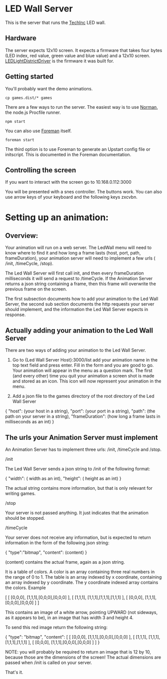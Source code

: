 LED Wall Server
===
This is the server that runs the [TechInc][] LED wall.

Hardware
---
The server expects 12x10 screen.
It expects a firmware that takes four bytes (LED index, red value, green value and blue value) and a 12x10 screen.
[LEDLightDistrictDriver][] is the firmware it was built for.

Getting started
---
You'll probably want the demo animations.

    cp games.dist/* games 

There are a few ways to run the server. The easiest way is to use [Norman][], the node.js Procfile runner.

    npm start

You can also use [Foreman][] itself.

    foreman start

The third option is to use Foreman to generate an Upstart config file or initscript. This is documented in the Foreman documentation.

[TechInc]: http://techinc.nl/
[Norman]: http://github.com/josh/norman
[Foreman]: http://ddollar.github.com/foreman/
[LEDLightDistrictDriver]: http://github.com/guidocalvano/LEDLightDistrictDriver

Controlling the screen
---

If you want to interact with the screen go to 10.168.0.112:3000

You will be presented with a snes controller. The buttons work. You can also use arrow keys of your keyboard and the following keys zxcvbn.




Setting up an animation:
===
Overview:
---
Your animation will run on a web server. The LedWall menu will need to know where to find it and how long a frame lasts (host, port, path, frameDuration), your animation server will need to implement a few urls ( /init, /timeCycle, /stop).

The Led Wall Server will first call init, and then every frameDuration milliseconds it will send a request to /timeCycle. If the Animation Server returns a json string containing a frame, then this frame will overwrite the previous frame on the screen.

The first subsection documents how to add your animation to the Led Wall Server, the second sub section documents the http requests your server should implement, and the information the Led Wall Server expects in response.


Actually adding your animation to the Led Wall Server
---

There are two ways of adding your animation to the Led Wall Server.

1. Go to {Led Wall Server Host}:3000/list add your animation name in the top text field and press enter. Fill in the form and you are good to go. Your animation will appear in the menu as a question mark. The first (and every other) time you quit your animation a screen shot is made and stored as an icon. This icon will now represent your animation in the menu.

2. Add a json file to the games directory of the root directory of the Led Wall Server

{ "host": (your host in a string), "port": (your port in a string), "path": (the path on your server in a string), "frameDuration": (how long a frame lasts in milliseconds as an int) }



The urls your Animation Server must implement
---

An Animation Server has to implement three urls: /init, /timeCycle and /stop.

/init

The Led Wall Server sends a json string to /init of the following format:

{ "width": ( width as an int), "height": ( height as an int) } 

The actual string contains more information, but that is only relevant for writing games.

/stop

Your server is not passed anything. It just indicates that the animation should be stopped.

/timeCycle

Your server does not receive any information, but is expected to return information in the form of the following json string:

{ "type":"bitmap", "content": (content) }

(content) contains the actual frame, again as a json string.

It is a table of colors. A color is an array containing three real numbers in the range of 0 to 1. The table is an array indexed by x coordinate, containing an array indexed by y coordinate. The y coordinate indexed array contains the colors. Example

[ [ [0,0,0], [1,1,1],[0,0,0],[0,0,0] ],
  [ [1,1,1], [1,1,1],[1,1,1],[1,1,1] ],
  [ [0,0,0], [1,1,1],[0,0,0],[0,0,0] ] ]

This contains an image of a white arrow, pointing UPWARD (not sideways, as it appears to be), in an image that has width 3 and height 4. 

To send this red image return the following string:

{ "type": "bitmap",
  "content":
[ [ [0,0,0], [1,1,1],[0,0,0],[0,0,0] ],
  [ [1,1,1], [1,1,1],[1,1,1],[1,1,1] ],
  [ [0,0,0], [1,1,1],[0,0,0],[0,0,0] ] ] }

NOTE: you will probably be required to return an image that is 12 by 10, because those are the dimensions of the screen! The actual dimensions are passed when /init is called on your server.

That's it.









